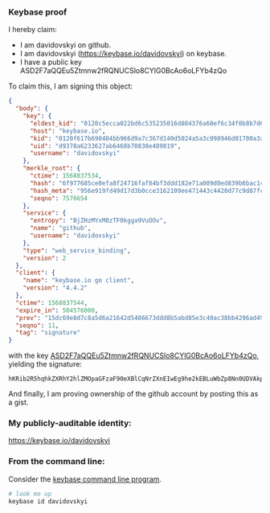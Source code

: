 ### Keybase proof

I hereby claim:

  * I am davidovskyi on github.
  * I am davidovskyi (https://keybase.io/davidovskyi) on keybase.
  * I have a public key ASD2F7aQQEu5Ztmnw2fRQNUCSlo8CYlG0BcAo6oLFYb4zQo

To claim this, I am signing this object:

```json
{
  "body": {
    "key": {
      "eldest_kid": "0120c5ecca022bd6c535235016d804376a60ef6c34f0b8b7d60ba5227c7dffd903230a",
      "host": "keybase.io",
      "kid": "0120f617b690404bb966d9a7c367d140d5024a5a3c098946d01700a3aa0b1586f8cd0a",
      "uid": "d9378a6233627ab6468b70838e489819",
      "username": "davidovskyi"
    },
    "merkle_root": {
      "ctime": 1568837534,
      "hash": "6f977685ce0efa8f24716faf84bf3ddd182e71a009d0ed839b6bac1405480c12435d118c9e21c2968787664d56821da61a447fc4ad200c565edc4071ba166476",
      "hash_meta": "956e919fd49d17d3b0cce3162109ee471443c4420d77c9d87fcc27b9f588968f",
      "seqno": 7576654
    },
    "service": {
      "entropy": "BjZHzMYxM8zTF0kgga9VuOOv",
      "name": "github",
      "username": "davidovskyi"
    },
    "type": "web_service_binding",
    "version": 2
  },
  "client": {
    "name": "keybase.io go client",
    "version": "4.4.2"
  },
  "ctime": 1568837544,
  "expire_in": 504576000,
  "prev": "15dc69e8d7c8a5d6a21642d5486673ddd8b5abd85e3c40ac38bb4296ad499bda",
  "seqno": 11,
  "tag": "signature"
}
```

with the key [ASD2F7aQQEu5Ztmnw2fRQNUCSlo8CYlG0BcAo6oLFYb4zQo](https://keybase.io/davidovskyi), yielding the signature:

```
hKRib2R5hqhkZXRhY2hlZMOpaGFzaF90eXBlCqNrZXnEIwEg9he2kEBLuWbZp8Nn0UDVAkpaPAmJRtAXAKOqCxWG+M0Kp3BheWxvYWTESpcCC8QgFdxp6NfIpdaiFkLVSGZz3di1q9hePECsOLtClq1Jm9rEIAt6QPr2abB2NzNImva39UK94iP6MbeYSWZe36lDY1WUAgHCo3NpZ8RAFU6dp7VB20LxO0WM27IxV9nskP1vHiOnOH/6MmANcojs0Xs9rHzzr1/BcPzI8tyoN+r9zZ1b/G5tWdOeGiYgAqhzaWdfdHlwZSCkaGFzaIKkdHlwZQildmFsdWXEICGnSRb0Om6I755gRmbF8RfxseZLYxO7tDNKECo1hUyNo3RhZ80CAqd2ZXJzaW9uAQ==

```

And finally, I am proving ownership of the github account by posting this as a gist.

### My publicly-auditable identity:

https://keybase.io/davidovskyi

### From the command line:

Consider the [keybase command line program](https://keybase.io/download).

```bash
# look me up
keybase id davidovskyi
```
